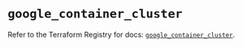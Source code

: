 # `google_container_cluster`

Refer to the Terraform Registry for docs: [`google_container_cluster`](https://registry.terraform.io/providers/hashicorp/google/6.18.1/docs/resources/container_cluster).
